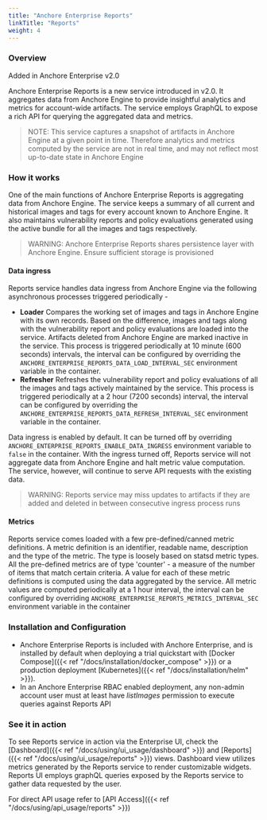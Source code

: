 ```yaml
---
title: "Anchore Enterprise Reports"
linkTitle: "Reports"
weight: 4
---
```


### Overview

Added in Anchore Enterprise v2.0

Anchore Enterprise Reports is a new service introduced in v2.0. It aggregates data from Anchore Engine to provide insightful analytics and metrics for account-wide artifacts. The service employs GraphQL to expose a rich API for querying the aggregated data and metrics.  

> NOTE: This service captures a snapshot of artifacts in Anchore Engine at a given point in time. Therefore analytics and metrics computed by the service are not in real time, and may not reflect most up-to-date state in Anchore Engine  


### How it works

One of the main functions of Anchore Enterprise Reports is aggregating data from Anchore Engine. The service keeps a summary of all current and historical images and tags for every account known to Anchore Engine. It also maintains vulnerability reports and policy evaluations generated using the active bundle for all the images and tags respectively. 

> WARNING: Anchore Enterprise Reports shares persistence layer with Anchore Engine. Ensure sufficient storage is provisioned

#### Data ingress

Reports service handles data ingress from Anchore Engine via the following asynchronous processes triggered periodically - 

- **Loader** Compares the working set of images and tags in Anchore Engine with its own records. Based on the difference, images and tags along with the vulnerability report and policy evaluations are loaded into the service. Artifacts deleted from Anchore Engine are marked inactive in the service. This process is triggered periodically at 10 minute (600 seconds) intervals, the interval can be configured by overriding the `ANCHORE_ENTERPRISE_REPORTS_DATA_LOAD_INTERVAL_SEC` environment variable in the container.    
- **Refresher** Refreshes the vulnerability report and policy evaluations of all the images and tags actively maintained by the service. This process is triggered periodically at a 2 hour (7200 seconds) interval, the interval can be configured by overriding the `ANCHORE_ENTERPRISE_REPORTS_DATA_REFRESH_INTERVAL_SEC` environment variable in the container.

Data ingress is enabled by default. It can be turned off by overriding `ANCHORE_ENTERPRISE_REPORTS_ENABLE_DATA_INGRESS` environment variable to `false` in the container. With the ingress turned off, Reports service will not aggregate data from Anchore Engine and halt metric value computation. The service, however, will continue to serve API requests with the existing data.

> WARNING: Reports service may miss updates to artifacts if they are added and deleted in between consecutive ingress process runs 

#### Metrics

Reports service comes loaded with a few pre-defined/canned metric definitions. A metric definition is an identifier, readable name, description and the type of the metric. The type is loosely based on statsd metric types. All the pre-defined metrics are of type 'counter' - a measure of the number of items that match certain criteria. A value for each of these metric definitions is computed using the data aggregated by the service. All metric values are computed periodically at a 1 hour interval, the interval can be configured by overriding `ANCHORE_ENTERPRISE_REPORTS_METRICS_INTERVAL_SEC` environment variable in the container


### Installation and Configuration

- Anchore Enterprise Reports is included with Anchore Enterprise, and is installed by default when deploying a trial quickstart with [Docker Compose]({{< ref "/docs/installation/docker_compose" >}}) or a production deployment [Kubernetes]({{< ref "/docs/installation/helm" >}}).
- In an Anchore Enterprise RBAC enabled deployment, any non-admin account user must at least have _listImages_ permission to execute queries against Reports API


### See it in action

To see Reports service in action via the Enterprise UI, check the [Dashboard]({{< ref "/docs/using/ui_usage/dashboard" >}}) and [Reports]({{< ref "/docs/using/ui_usage/reports" >}}) views. Dashboard view utilizes metrics generated by the Reports service to render customizable widgets. Reports UI employs graphQL queries exposed by the Reports service to gather data requested by the user.             

For direct API usage refer to [API Access]({{< ref "/docs/using/api_usage/reports" >}}) 



